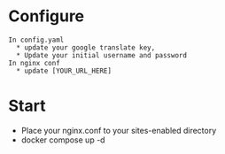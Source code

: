 # Configure 

    In config.yaml
      * update your google translate key, 
      * Update your initial username and password
    In nginx conf 
      * update [YOUR_URL_HERE]

# Start 

* Place your nginx.conf to your sites-enabled directory
* docker compose up -d
